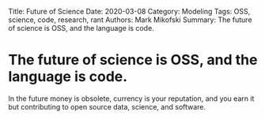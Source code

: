 Title: Future of Science
Date: 2020-03-08
Category: Modeling
Tags: OSS, science, code, research, rant
Authors: Mark Mikofski
Summary: The future of science is OSS, and the language is code.

# The future of science is OSS, and the language is code.

In the future money is obsolete, currency is your reputation, and you earn it but contributing to open source data, science, and software.